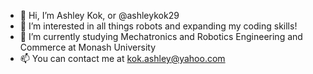 - 👋 Hi, I’m Ashley Kok, or @ashleykok29
- 👀 I’m interested in all things robots and expanding my coding skills!
- 🌱 I’m currently studying Mechatronics and Robotics Engineering and Commerce at Monash University
- 📫 You can contact me at kok.ashley@yahoo.com 

<!---
ashleykok29/ashleykok29 is a ✨ special ✨ repository because its `README.md` (this file) appears on your GitHub profile.
You can click the Preview link to take a look at your changes.
--->
